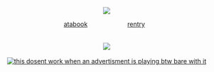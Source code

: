 <div align="center">


![](https://i.imgur.com/N5duA8s.png)

[atabook](https://bluezooka.atabook.org) ⠀⠀⠀⠀⠀⠀⠀⠀  [rentry](https://rentry.co/ik-wil-je)⠀
<br>
<br>
<br>
![](https://piskel-imgstore-b.appspot.com/img/60541f2b-967a-11ef-b982-ed9b95f7f719.gif)
<br>
<br>
 [![this dosent work when an advertisment is playing btw bare with it](https://spotify-github-profile.kittinanx.com/api/view?uid=31hh5vkgse47murck3tfyuwtazge&cover_image=true&theme=natemoo-re&show_offline=true&background_color=1f1f1f&interchange=false&bar_color=00b2fb&bar_color_cover=false)](https://spotify-github-profile.kittinanx.com/api/view?uid=31hh5vkgse47murck3tfyuwtazge&redirect=true) 

</div>
